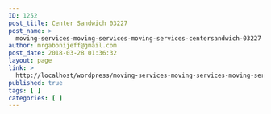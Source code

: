 ```yaml
---
ID: 1252
post_title: Center Sandwich 03227
post_name: >
  moving-services-moving-services-moving-services-centersandwich-03227
author: mrgabonijeff@gmail.com
post_date: 2018-03-28 01:36:32
layout: page
link: >
  http://localhost/wordpress/moving-services-moving-services-moving-services-centersandwich-03227/
published: true
tags: [ ]
categories: [ ]
---
```

